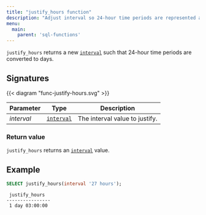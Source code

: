 ```yaml
---
title: "justify_hours function"
description: "Adjust interval so 24-hour time periods are represented as days"
menu:
  main:
    parent: 'sql-functions'
---
```


`justify_hours` returns a new [`interval`](../../types/interval) such that 24-hour time periods are
converted to days.

## Signatures

{{< diagram "func-justify-hours.svg" >}}

Parameter | Type                                                                                                                                                                                            | Description
----------|-------------------------------------------------------------------------------------------------------------------------------------------------------------------------------------------------|------------
_interval_ | [`interval`](../../types/interval) | The interval value to justify.


### Return value

`justify_hours` returns an [`interval`](../../types/interval) value.

## Example

```sql
SELECT justify_hours(interval '27 hours');
```
```nofmt
 justify_hours
----------------
 1 day 03:00:00
```
